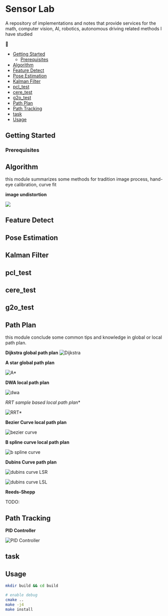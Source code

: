 # Sensor Lab <!-- omit in toc -->

A repository of implementations and notes that provide services for the math, computer vision, AI, robotics, autonomous driving related methods I have studied

:construction:

- [Getting Started](#getting-started)
  - [Prerequisites](#prerequisites)
- [Algorithm](#algorithm)
- [Feature Detect](#feature-detect)
- [Pose Estimation](#pose-estimation)
- [Kalman Filter](#kalman-filter)
- [pcl\_test](#pcl_test)
- [cere\_test](#cere_test)
- [g2o\_test](#g2o_test)
- [Path Plan](#path-plan)
- [Path Tracking](#path-tracking)
- [task](#task)
- [Usage](#usage)

## Getting Started

### Prerequisites

## Algorithm

this module summarizes some methods for tradition image process, hand-eye calibration, curve fit

**image undistortion**

![](./support_files/image/algorithm/img1.png)

## Feature Detect

## Pose Estimation

## Kalman Filter

## pcl_test

## cere_test

## g2o_test

## Path Plan

this module conclude some common tips and knowledge in global or local path plan. 

**Dijkstra global path plan**
![Dijkstra](./support_files/image/path_plan/dijkstra_demo.png)

**A star global path plan**

![A*](./support_files/image/path_plan/astar_demo.png)

**DWA local path plan**

![dwa](./support_files/image/path_plan/dwa_demo.png)

**RRT* sample based local path plan**

![RRT*](./support_files/image/path_plan/rrt_star_demo.png)

**Bezier Curve local path plan**

![bezier curve](./support_files/image/path_plan/bezier_curve.png)

**B spline curve local path plan**

![b spline curve](./support_files/image/path_plan/b_spline_demo.png)

**Dubins Curve path plan**

![dubins curve LSR](./support_files/image/path_plan/dubins_curve_1.png)

![dubins curve LSL](./support_files/image/path_plan/dubins_curve_2.png)

**Reeds-Shepp**

TODO: 

## Path Tracking

**PID Controller**

![PID Controller](./support_files/image/path_tracking/pid_demo.png)

## task

## Usage

```bash
mkdir build && cd build

# enable debug
cmake ..
make -j4
make install
```
